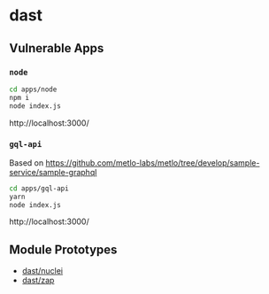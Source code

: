 # dast

## Vulnerable Apps

### `node`

``` sh
cd apps/node
npm i
node index.js
```

http://localhost:3000/

### `gql-api`

Based on https://github.com/metlo-labs/metlo/tree/develop/sample-service/sample-graphql

``` sh
cd apps/gql-api
yarn
node index.js
```

http://localhost:3000/

## Module Prototypes

- [dast/nuclei](scanners/dast/nuclei)
- [dast/zap](scanners/dast/zap)
